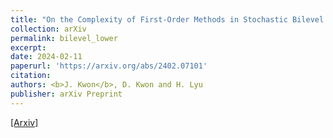 ```yaml
---
title: "On the Complexity of First-Order Methods in Stochastic Bilevel Optimization"
collection: arXiv
permalink: bilevel_lower
excerpt: 
date: 2024-02-11
paperurl: 'https://arxiv.org/abs/2402.07101'
citation: 
authors: <b>J. Kwon</b>, D. Kwon and H. Lyu
publisher: arXiv Preprint
---
```



[[Arxiv]](https://arxiv.org/abs/2402.07101) 
